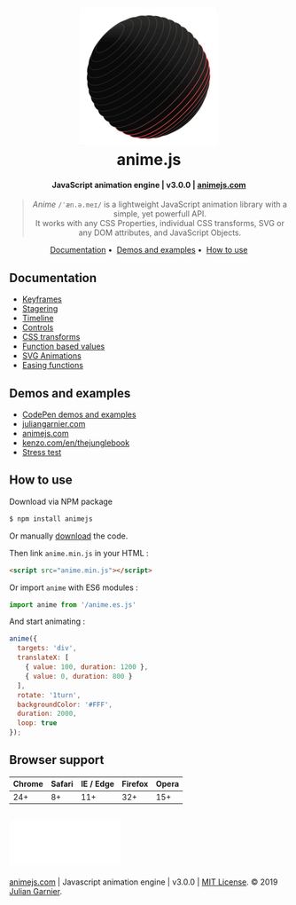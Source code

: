<h1 align="center">
  <a href="http://animejs.com"><img src="/documentation/assets/img/animejs-v3-header-animation.gif" width="250"/></a>
  <br>
  anime.js
  <br>
</h1>

<h4 align="center">JavaScript animation engine | v3.0.0 | <a href="http://animejs.com" target="_blank">animejs.com</a></h4>

<blockquote align="center">
  <em>Anime</em> <code>/ˈæn.ə.meɪ/</code> is a lightweight JavaScript animation library with a simple, yet powerfull API.<br>It works with any CSS Properties, individual CSS transforms, SVG or any DOM attributes, and JavaScript Objects.
</blockquote>

<p align="center">
  <a href="http://animejs.com/documentation/">Documentation</a>&nbsp;•&nbsp;
  <a href="#demos-and-examples">Demos and examples</a>&nbsp;•&nbsp;
  <a href="#how-to-use">How to use</a>
</p>

## Documentation

* [Keyframes](http://animejs.com/documentation/#animationKeyframes)
* [Stagering](http://animejs.com/documentation/#staggeringBasics)
* [Timeline](http://animejs.com/documentation/#timelineBasics)
* [Controls](http://animejs.com/documentation/#playPause)
* [CSS transforms](http://animejs.com/documentation/#CSStransforms)
* [Function based values](http://animejs.com/documentation/#functionBasedPropVal)
* [SVG Animations](http://animejs.com/documentation/#motionPath)
* [Easing functions](http://animejs.com/documentation/#linearEasing)

## Demos and examples

* [CodePen demos and examples](http://codepen.io/collection/b392d3a52d6abf5b8d9fda4e4cab61ab/)
* [juliangarnier.com](http://juliangarnier.com)
* [animejs.com](http://animejs.com)
* [kenzo.com/en/thejunglebook](https://kenzo.com/en/thejunglebook)
* [Stress test](http://codepen.io/juliangarnier/pen/9aea7f045d7db301eab41bc09dcfc04d?editors=0010)

## How to use

Download via NPM package

```bash
$ npm install animejs
```

Or manually [download](https://github.com/juliangarnier/anime/archive/master.zip) the code.

Then link `anime.min.js` in your HTML :

```html
<script src="anime.min.js"></script>
```

Or import `anime` with ES6 modules :

```javascript
import anime from '/anime.es.js'
```

And start animating :

```javascript
anime({
  targets: 'div',
  translateX: [
    { value: 100, duration: 1200 },
    { value: 0, duration: 800 }
  ],
  rotate: '1turn',
  backgroundColor: '#FFF',
  duration: 2000,
  loop: true
});
```

## Browser support

| Chrome | Safari | IE / Edge | Firefox | Opera |
| --- | --- | --- | --- | --- |
| 24+ | 8+ | 11+ | 32+ | 15+ |

## <a href="http://animejs.com"><img src="/documentation/assets/img/animejs-v3-logo-animation.gif" width="200" height="80" alt="anime-js-v3-logo"/></a>

[animejs.com](http://animejs.com/documentation/) | Javascript animation engine | v3.0.0 | [MIT License](LICENSE.md). © 2019 [Julian Garnier](http://juliangarnier.com).